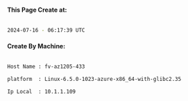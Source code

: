 
   
#### This Page Create at:

```bash

2024-07-16 - 06:17:39 UTC

```

#### Create By Machine:

```bash

Host Name : fv-az1205-433

platform  : Linux-6.5.0-1023-azure-x86_64-with-glibc2.35

Ip Local  : 10.1.1.109

```

